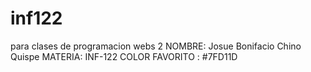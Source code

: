 # inf122
para clases de programacion webs 2
NOMBRE: Josue Bonifacio Chino Quispe
 MATERIA: INF-122
COLOR FAVORITO : #7FD11D